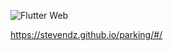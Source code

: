 ![Flutter Web](https://github.com/stevendz/parking/workflows/Flutter%20Web/badge.svg)

https://stevendz.github.io/parking/#/
